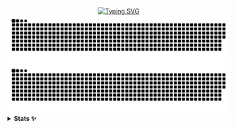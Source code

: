 <div align="center">
  <a href="https://git.io/typing-svg"><img src="https://readme-typing-svg.demolab.com?font=Oswald&size=27&duration=3000&pause=1000&color=4D22F7&center=true&vCenter=true&width=500&separator=%3C&lines=System.out.print(Hello%2C+I'm+Mindlunny+%E2%9C%A8);%3Cprint!(%D0%9F%D1%80%D0%B8%D0%B2%D0%B5%D1%82%2C+%D1%8F+PineberryCode+%F0%9F%91%BE);" alt="Typing SVG" /></a>
</div>

<div align="center">
  <img src="https://raw.githubusercontent.com/PineberryCode/PineberryCode/output/github-contribution-grid-snake-dark.svg#gh-dark-mode-only">
  <img src="https://raw.githubusercontent.com/PineberryCode/PineberryCode/output/github-contribution-grid-snake.svg#gh-light-mode-only">
</div>

<details>
  <summary><b>Stats ✨</b></summary>
<div align="center">
<a href="https://git.io/streak-stats"><img src="https://github-readme-stats.zohan.tech/api/top-langs/?username=PineberryCode&layout=compact&langs_count=10&hide=html,mustache,CSS&theme=midnight-purple&hide_border=true" height="192px"></a>
</div>
</details>
